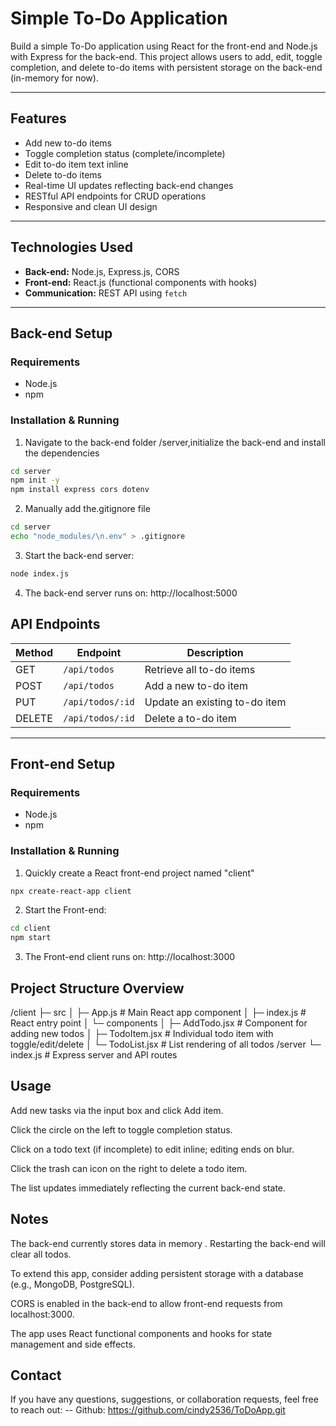 # Simple To-Do Application
Build a simple To-Do application using React for the front-end and Node.js with Express for the back-end. This project allows users to add, edit, toggle completion, and delete to-do items with persistent storage on the back-end (in-memory for now).

---

## Features

- Add new to-do items
- Toggle completion status (complete/incomplete)
- Edit to-do item text inline
- Delete to-do items
- Real-time UI updates reflecting back-end changes
- RESTful API endpoints for CRUD operations
- Responsive and clean UI design

---

## Technologies Used

- **Back-end:** Node.js, Express.js, CORS
- **Front-end:** React.js (functional components with hooks)
- **Communication:** REST API using `fetch`

---

## Back-end Setup

### Requirements

- Node.js 
- npm 

### Installation & Running

1. Navigate to the back-end folder /server,initialize the back-end and install the dependencies
```bash
cd server
npm init -y
npm install express cors dotenv   
```
2. Manually add the.gitignore file
```bash
cd server
echo "node_modules/\n.env" > .gitignore 
```
3. Start the back-end server:
```bash
node index.js
```
4. The back-end server runs on:
http://localhost:5000

## API Endpoints
| Method | Endpoint         | Description                   |
| ------ | ---------------- | ----------------------------- | 
| GET    | `/api/todos`     | Retrieve all to-do items      | 
| POST   | `/api/todos`     | Add a new to-do item          | 
| PUT    | `/api/todos/:id` | Update an existing to-do item | 
| DELETE | `/api/todos/:id` | Delete a to-do item           |

---

## Front-end Setup

### Requirements

- Node.js 
- npm 

### Installation & Running

1. Quickly create a React front-end project named "client"
```bash
npx create-react-app client
```
2. Start the Front-end:
```bash
cd client
npm start     
```
3. The Front-end client runs on:
http://localhost:3000

## Project Structure Overview

/client
  ├─ src
  │  ├─ App.js          # Main React app component
  │  ├─ index.js        # React entry point
  │  └─ components
  │      ├─ AddTodo.jsx  # Component for adding new todos
  │      ├─ TodoItem.jsx # Individual todo item with toggle/edit/delete
  │      └─ TodoList.jsx # List rendering of all todos
/server
  └─ index.js            # Express server and API routes

## Usage
Add new tasks via the input box and click Add item.

Click the circle on the left to toggle completion status.

Click on a todo text (if incomplete) to edit inline; editing ends on blur.

Click the trash can icon on the right to delete a todo item.

The list updates immediately reflecting the current back-end state.

## Notes
The back-end currently stores data in memory . Restarting the back-end will clear all todos.

To extend this app, consider adding persistent storage with a database (e.g., MongoDB, PostgreSQL).

CORS is enabled in the back-end to allow front-end requests from localhost:3000.

The app uses React functional components and hooks for state management and side effects.

## Contact
If you have any questions, suggestions, or collaboration requests, feel free to reach out:
-- Github: https://github.com/cindy2536/ToDoApp.git